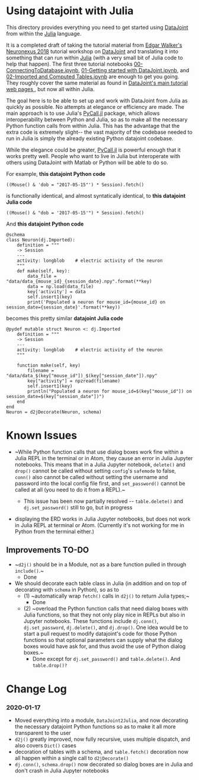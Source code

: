 # Using datajoint with Julia

This directory provides everything you need to get started using [DataJoint](https://datajoint.io/) from within the [Julia](https://julialang.org/) language.

It is a completed draft of taking the tutorial material from [Edgar Walker's Neuronexus 2018](../../..) tutorial workshop on [DataJoint](https://datajoint.io/) and translating it into something that can run within [Julia](https://julialang.org/) (with a very small bit of Julia code to help that happen). The first three tutorial notebooks [00-ConnectingToDatabase.ipynb](./00-ConnectingToDatabase.ipynb), [01-Getting started with DataJoint.ipynb](01-Getting%20started%20with%20DataJoint.ipynb), and [02-Imported and Computed Tables.ipynb](02-Imported%20and%20Computed%20Tables.ipynb) are enough to get you going. They roughly cover the same material as found in [DataJoint's main tutorial web pages ](https://tutorials.datajoint.io/beginner/building-first-pipeline/python/first-table.html), but now all within Julia.

The goal here is to be able to set up and work with DataJoint from Julia as quickly as possible. No attempts at elegance or efficiency are made. The main approach is to use Julia's [PyCall.jl](https://github.com/JuliaPy/PyCall.jl) package, which allows interoperability between Python and Julia, so as to make all the necessary Python function calls from within Julia. This has the advantage that the extra code is extremely slight-- the vast majority of the codebase needed to run in Julia is simply the already existing Python datajoint codebase.

While the elegance could be greater, [PyCall.jl](https://github.com/JuliaPy/PyCall.jl) is powerful enough that it works pretty well. People who want to live in Julia but interoperate with others using DataJoint with Matlab or Python will be able to do so.  

For example, **this datajoint Python code**

```
((Mouse() & 'dob = "2017-05-15"') * Session).fetch()
```

is functionally identical, and almost syntatically identical, to **this datajoint Julia code**

```
((Mouse() & "dob = '2017-05-15'") * Session).fetch()
```

And **this datajoint Python code**
```
@schema
class Neuron(dj.Imported):
    definition = """
    -> Session
    ---
    activity: longblob    # electric activity of the neuron
    """
    def make(self, key):
        data_file = "data/data_{mouse_id}_{session_date}.npy".format(**key)
        data = np.load(data_file)
        key['activity'] = data
        self.insert1(key)
        print('Populated a neuron for mouse_id={mouse_id} on session_date={session_date}'.format(**key))
```

becomes this pretty similar **datajoint Julia code**

```
@pydef mutable struct Neuron <: dj.Imported
    definition = """
    -> Session
    ---
    activity: longblob    # electric activity of the neuron
    """
    
    function make(self, key)
        filename = "data/data_$(key["mouse_id"])_$(key["session_date"]).npy"
        key["activity"] = npzread(filename)
        self.insert1(key)
        println("Populated a neuron for mouse_id=$(key["mouse_id"]) on session_date=$(key["session_date"])")
    end
end
Neuron = d2jDecorate(Neuron, schema)
```



# Known Issues

* ~While Python function calls that use dialog boxes work fine within a Julia REPL in the terminal or in Atom, they cause an error in Julia Jupyter notebooks.  This means that in a Julia Jupyter notebook, `delete()` and `drop()` cannot be called without setting `config`'s `safemode` to false, `conn()` also cannot be called without setting the username and password into the local config file first, and `set_password()` cannot be called at all (you need to do it from a REPL).~

   * This issue has been now partially resolved -- `table.delete()` and `dj.set_password()` still to go, but in progress

* displaying the ERD works in Julia Jupyter notebooks, but does not work in Julia REPL at terminal or Atom. (Currently it's not working for me in Python from the terminal either.)

## Improvements TO-DO
* ~`d2j()` should be in a Module, not as a bare function pulled in through `include()`.~
   * Done
* We should decorate each table class in Julia (in addition and on top of decorating with `schema` in Python), so as to 
  * (1) ~automatically wrap `fetch()` calls in `d2j()` to return Julia types;~
     * Done
  * (2) ~overload the Python function calls that need dialog boxes with Julia functions, so that they not only play nice in REPLs but also in Jupyter notebooks.  These functions include `dj.conn()`, `dj.set_password`, `dj.delete()`, and `dj.drop()`.  One idea would be to start a pull request to modify datajoint's code for those Python functions so that optional parameters can supply what the dialog boxes would have ask for, and thus avoid the use of Python dialog boxes.~
     * Done except for `dj.set_password()` and `table.delete()`. And `table.drop()?`
     
     
# Change Log

### 2020-01-17

* Moved everything into a module, `DataJoint2Julia`, and now decorating the necessary datajoint Python functions so as to make it all more transparent to the user
* `d2j()` greatly improved, now fully recursive, uses multiple dispatch, and also covers `Dict()` cases
* decoration of tables with a schema, and `table.fetch()` decoration now all happen within a single call to `d2jDecorate()`
* `dj.conn()`, `schema.drop()` now decorated so dialog boxes are in Julia and don't crash in Julia Jupyter notebooks

